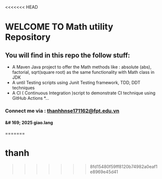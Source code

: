 <<<<<<< HEAD
# WELCOME TO Math utility Repository 
## You will find in this repo the follow stuff:
* A Maven Java project to offer the Math methods like : absolute (abs), factorial, sqrt(square root) as the same functionality with Math class in JDK
* A until Testing scripts using Junit Testing framework, TDD, DDT techniques 
* A CI ( Continuous Integration )script to demonstrate CI technique using GitHub 
Actions 
*...
### Connect me via : thanhhnse171162@fpt.edu.vn
#### &# 169; 2025 giao.lang
=======
# thanh
>>>>>>> 8fd15480f59ff8120b74982a0eaf1e8969e45d41
